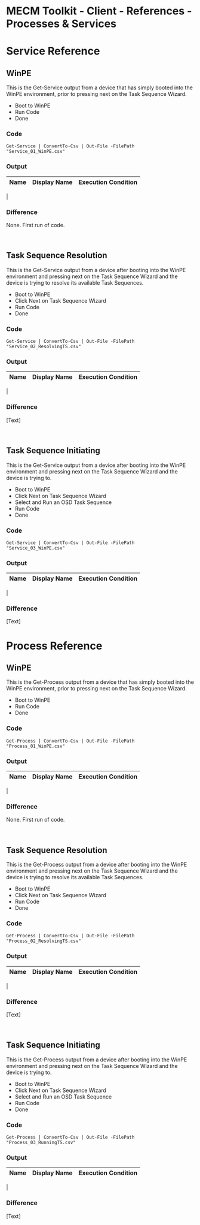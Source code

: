 # MECM Toolkit - Client - References - Processes & Services



# Service Reference


## WinPE

This is the Get-Service output from a device that has simply booted into the WinPE environment, prior to pressing next on the Task Sequence Wizard.

- Boot to WinPE
- Run Code
- Done

### Code

```powerrshell
Get-Service | ConvertTo-Csv | Out-File -FilePath "Service_01_WinPE.csv"
```

### Output

| Name                  | Display Name                        | Execution Condition                               |
|-----------------------|-------------------------------------|---------------------------------------------------|
|

### Difference

None. First run of code.

&nbsp;

## Task Sequence Resolution

This is the Get-Service output from a device after booting into the WinPE environment and pressing next on the Task Sequence Wizard and the device is trying to resolve its available Task Sequences.

- Boot to WinPE
- Click Next on Task Sequence Wizard
- Run Code
- Done

### Code

```powerrshell
Get-Service | ConvertTo-Csv | Out-File -FilePath "Service_02_ResolvingTS.csv"
```

### Output

| Name                  | Display Name                        | Execution Condition                               |
|-----------------------|-------------------------------------|---------------------------------------------------|
|

### Difference

[Text]

&nbsp;

## Task Sequence Initiating

This is the Get-Service output from a device after booting into the WinPE environment and pressing next on the Task Sequence Wizard and the device is trying to.

- Boot to WinPE
- Click Next on Task Sequence Wizard
- Select and Run an OSD Task Sequence
- Run Code
- Done

### Code

```powerrshell
Get-Service | ConvertTo-Csv | Out-File -FilePath "Service_03_WinPE.csv"
```

### Output

| Name                  | Display Name                        | Execution Condition                               |
|-----------------------|-------------------------------------|---------------------------------------------------|
|

### Difference

[Text]



















# Process Reference


## WinPE

This is the Get-Process output from a device that has simply booted into the WinPE environment, prior to pressing next on the Task Sequence Wizard.

- Boot to WinPE
- Run Code
- Done

### Code

```powerrshell
Get-Process | ConvertTo-Csv | Out-File -FilePath "Process_01_WinPE.csv"
```

### Output

| Name                  | Display Name                        | Execution Condition                               |
|-----------------------|-------------------------------------|---------------------------------------------------|
|

### Difference

None. First run of code.

&nbsp;

## Task Sequence Resolution

This is the Get-Process output from a device after booting into the WinPE environment and pressing next on the Task Sequence Wizard and the device is trying to resolve its available Task Sequences.

- Boot to WinPE
- Click Next on Task Sequence Wizard
- Run Code
- Done

### Code

```powerrshell
Get-Process | ConvertTo-Csv | Out-File -FilePath "Process_02_ResolvingTS.csv"
```

### Output

| Name                  | Display Name                        | Execution Condition                               |
|-----------------------|-------------------------------------|---------------------------------------------------|
|

### Difference

[Text]

&nbsp;

## Task Sequence Initiating

This is the Get-Process output from a device after booting into the WinPE environment and pressing next on the Task Sequence Wizard and the device is trying to.

- Boot to WinPE
- Click Next on Task Sequence Wizard
- Select and Run an OSD Task Sequence
- Run Code
- Done

### Code

```powerrshell
Get-Process | ConvertTo-Csv | Out-File -FilePath "Process_03_RunningTS.csv"
```

### Output

| Name                  | Display Name                        | Execution Condition                               |
|-----------------------|-------------------------------------|---------------------------------------------------|
|

### Difference

[Text]
